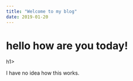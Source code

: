 ```yaml
---
title: "Welcome to my blog"
date: 2019-01-20
---
```

<h1>hello how are you today!</h1>h1>

I have no idea how this works.
